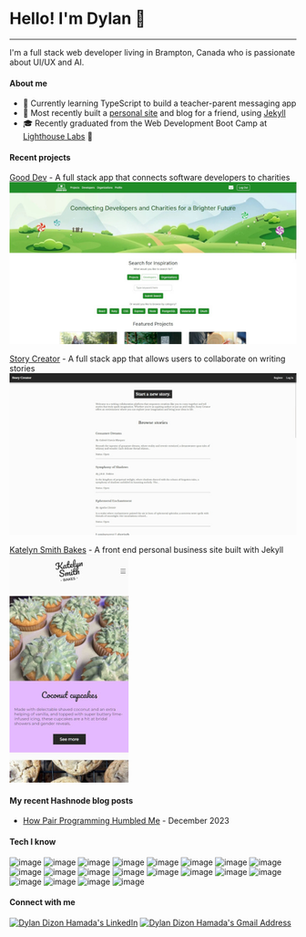 # Hello! I'm Dylan 👋

---

I'm a full stack web developer living in Brampton, Canada who is passionate about UI/UX and AI.

#### About me

- 📖 Currently learning TypeScript to build a teacher-parent messaging app
- 🔨 Most recently built a [personal site](https://www.katelynsmithbakes.com) and blog for a friend, using [Jekyll](https://jekyllrb.com/)
- 🎓 Recently graduated from the Web Development Boot Camp at [Lighthouse Labs](https://www.lighthouselabs.ca/) 🥳

#### Recent projects

[Good Dev](https://github.com/UltraFerous/finalProjectLHL) - A full stack app that connects software developers to charities<br>
[![Good Dev](/assets/images/good-dev-sm.jpg)](https://github.com/UltraFerous/finalProjectLHL)

[Story Creator](https://github.com/UltraFerous/lhl_midterm_story_creator) - A full stack app that allows users to collaborate on writing stories<br>
[![Story Creator](/assets/images/story-maker-sm.jpg)](https://github.com/UltraFerous/lhl_midterm_story_creator)

[Katelyn Smith Bakes](https://github.com/dylanhamada/katelynsmithbakes) - A front end personal business site built with Jekyll<br>
[![image](/assets/images/katelyn-smith-sm.jpg)](https://github.com/dylanhamada/katelynsmithbakes)

#### My recent Hashnode blog posts

- [How Pair Programming Humbled Me](https://dylandhamada.hashnode.dev/how-pair-programming-humbled-me) - December 2023

#### Tech I know

![image](https://img.shields.io/badge/JavaScript-323330?style=for-the-badge&logo=javascript&logoColor=F7DF1E)
![image](https://img.shields.io/badge/Ruby-CC342D?style=for-the-badge&logo=ruby&logoColor=white)
![image](https://img.shields.io/badge/React-20232A?style=for-the-badge&logo=react&logoColor=61DAFB)
![image](https://img.shields.io/badge/TypeScript-007ACC?style=for-the-badge&logo=typescript&logoColor=white)
![image](https://img.shields.io/badge/Node%20js-339933?style=for-the-badge&logo=nodedotjs&logoColor=white)
![image](https://img.shields.io/badge/Express%20js-000000?style=for-the-badge&logo=express&logoColor=white)
![image](https://img.shields.io/badge/Ruby_on_Rails-CC0000?style=for-the-badge&logo=ruby-on-rails&logoColor=white)
![image](https://img.shields.io/badge/PostgreSQL-316192?style=for-the-badge&logo=postgresql&logoColor=white)
![image](https://img.shields.io/badge/HTML5-E34F26?style=for-the-badge&logo=html5&logoColor=white)
![image](https://img.shields.io/badge/CSS3-1572B6?style=for-the-badge&logo=css3&logoColor=white)
![image](https://img.shields.io/badge/Sass-CC6699?style=for-the-badge&logo=sass&logoColor=white)
![image](https://img.shields.io/badge/GIT-E44C30?style=for-the-badge&logo=git&logoColor=white)
![image](https://img.shields.io/badge/GitHub-100000?style=for-the-badge&logo=github&logoColor=white)
![image](https://img.shields.io/badge/Jest-C21325?style=for-the-badge&logo=jest&logoColor=white)
![image](https://img.shields.io/badge/Cypress-17202C?style=for-the-badge&logo=cypress&logoColor=white)
![image](https://img.shields.io/badge/Mocha-8D6748?style=for-the-badge&logo=Mocha&logoColor=white)
![image](https://img.shields.io/badge/chai-A30701?style=for-the-badge&logo=chai&logoColor=white)
![image](https://img.shields.io/badge/Bootstrap-563D7C?style=for-the-badge&logo=bootstrap&logoColor=white)
![image](https://img.shields.io/badge/jQuery-0769AD?style=for-the-badge&logo=jquery&logoColor=white)
![image](https://img.shields.io/badge/Figma-F24E1E?style=for-the-badge&logo=figma&logoColor=white)

#### Connect with me

[![Dylan Dizon Hamada's LinkedIn](https://img.shields.io/badge/LinkedIn-0077B5?style=for-the-badge&logo=linkedin&logoColor=white)](https://www.linkedin.com/in/dylan-dizon-hamada/)
[![Dylan Dizon Hamada's Gmail Address](https://img.shields.io/badge/Gmail-D14836?style=for-the-badge&logo=gmail&logoColor=white)](mailto:dylan.hamada@gmail.com)

<!--
**dylanhamada/dylanhamada** is a ✨ _special_ ✨ repository because its `README.md` (this file) appears on your GitHub profile.

Here are some ideas to get you started:

- 🔭 I’m currently working on ...
- 🌱 I’m currently learning ...
- 👯 I’m looking to collaborate on ...
- 🤔 I’m looking for help with ...
- 💬 Ask me about ...
- 📫 How to reach me: ...
- 😄 Pronouns: ...
- ⚡ Fun fact: ...
-->

